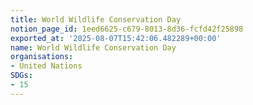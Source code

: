 ```yaml
---
title: World Wildlife Conservation Day
notion_page_id: 1eed6625-c679-8013-8d36-fcfd42f25898
exported_at: '2025-08-07T15:42:06.482289+00:00'
name: World Wildlife Conservation Day
organisations:
- United Nations
SDGs:
- 15
---
```


